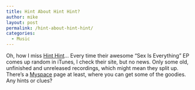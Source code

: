 ```yaml
---
title: Hint About Hint Hint?
author: mike
layout: post
permalink: /hint-about-hint-hint/
categories:
  - Music
---
```

Oh, how I miss [Hint Hint][1]&#8230; Every time their awesome &#8220;Sex Is Everything&#8221; EP comes up random in iTunes, I check their site, but no news. Only some old, unfinished and unreleased recordings, which might mean they split up. There&#8217;s a [Myspace][2] page at least, where you can get some of the goodies. Any hints or clues?

 [1]: http://www.hinthint.org/
 [2]: http://www.myspace.com/hinthint